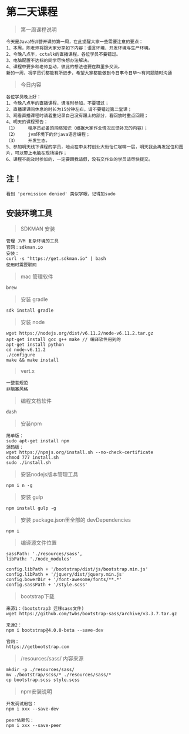 # 第二天课程

> 第一周课程说明
```
今天是Java特训营开课的第一周，在此提醒大家一些需要注意的要点：
1、本周，陈老师将跟大家分享如下内容：语言环境、开发环境与生产环境。
2、今晚八点半，cctalk的直播课程，各位学员不要错过。
3、电脑配置不达标的同学尽快想办法解决。
4、课程中要多和老师互动，彼此的想法也要在群里多交流。
新的一周，祝学员们都能有所进步，希望大家都能做到今日事今日毕～有问题随时沟通
```

> 今日内容

```
各位学员晚上好：
1、今晚八点半的直播课程，请准时参加，不要错过；
2、直播课课间休息的时长为15分钟左右，请不要错过第二堂课；
3、观看直播课程时请着重记录自己没有跟上的部分，看回放时重点回顾；
4、明天的课程预告：
（1）    程序员必备的网络知识（根据大家作业情况反馈补充的内容）；
（2）    jvm环境下的非java语言编程；
（3）    开发生态。
5、参加明天线下课程的学员，地点在中关村创业大街怡仁咖啡一层，明天我会再发定位和图片，可以带上电脑在现场操作；
6、课程不能及时参加的，一定要跟我请假，没有交作业的学员请尽快提交。
```

## 注！
```
看到 'permission denied' 类似字眼，记得加sudo
```

## 安装环境工具

> SDKMAN 安装
```
管理 JVM 复杂环境的工具
官网：sdkman.io
安装：
curl -s "https://get.sdkman.io" | bash
使用时需要联网
```

> mac 管理软件
```
brew
```

> 安装 gradle
```
sdk install gradle
```

> 安装 node
```
wget https://nodejs.org/dist/v6.11.2/node-v6.11.2.tar.gz
apt-get install gcc g++ make // 编译软件用到的
apt-get install python
cd node-v6.11.2
./configure
make && make install
```

> vert.x
```
一整套规范
非阻塞风格
```

> 编程文档软件
```
dash
```

> 安装npm
```
简单版：
sudo apt-get install npm
源码版：
wget https://npmjs.org/install.sh --no-check-certificate
chmod 777 install.sh
sudo ./install.sh
```

> 安装nodejs版本管理工具
```
npm i n -g
```

> 安装 gulp
```
npm install gulp -g
```

> 安装 package.json里全部的 devDependencies
```
npm i
```

> 编译源文件位置
```
sassPath: './resources/sass',
libPath: './node_modules'

config.libPath + '/bootstrap/dist/js/bootstrap.min.js'
config.libPath + '/jquery/dist/jquery.min.js'
config.bowerDir + '/font-awesome/fonts/**.*'
config.sassPath + '/style.scss'
```

> bootstrap下载
```
来源1：(bootstrap3 迁移sass文件)
wget https://github.com/twbs/bootstrap-sass/archive/v3.3.7.tar.gz

来源2：
npm i bootstrap@4.0.0-beta --save-dev

官网：
https://getbootstrap.com
```

> /resources/sass/ 内容来源
```
mkdir -p ./resources/sass/
mv ./bootstrap/scss/* ./resources/sass/*
cp bootstrap.scss style.scss
```

> npm安装说明
```
开发调试用包：
npm i xxx --save-dev

peer依赖包：
npm i xxx --save-peer
```